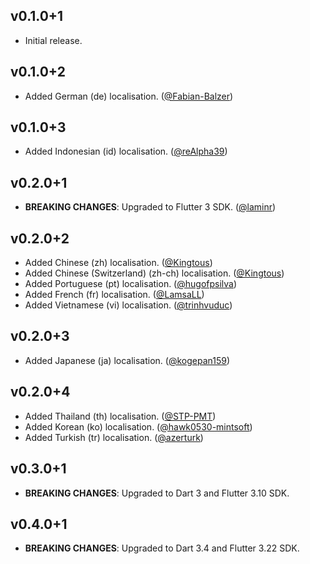 ## v0.1.0+1
- Initial release.

## v0.1.0+2
- Added German (de) localisation. ([@Fabian-Balzer](https://github.com/Fabian-Balzer))

## v0.1.0+3
- Added Indonesian (id) localisation. ([@reAlpha39](https://github.com/reAlpha39))

## v0.2.0+1
- **BREAKING CHANGES**: Upgraded to Flutter 3 SDK. ([@laminr](https://github.com/laminr))

## v0.2.0+2
- Added Chinese (zh) localisation. ([@Kingtous](https://github.com/Kingtous))
- Added Chinese (Switzerland) (zh-ch) localisation. ([@Kingtous](https://github.com/Kingtous))
- Added Portuguese (pt) localisation. ([@hugofpsilva](https://github.com/hugofpsilva))
- Added French (fr) localisation. ([@LamsaLL](https://github.com/LamsaLL))
- Added Vietnamese (vi) localisation. ([@trinhvuduc](https://github.com/trinhvuduc))

## v0.2.0+3
- Added Japanese (ja) localisation. ([@kogepan159](https://github.com/kogepan159))

## v0.2.0+4
- Added Thailand (th) localisation. ([@STP-PMT](https://github.com/STP-PMT))
- Added Korean (ko) localisation. ([@hawk0530-mintsoft](https://github.com/hawk0530-mintsoft))
- Added Turkish (tr) localisation. ([@azerturk](https://github.com/azerturk))

## v0.3.0+1
- **BREAKING CHANGES**: Upgraded to Dart 3 and Flutter 3.10 SDK.

## v0.4.0+1
- **BREAKING CHANGES**: Upgraded to Dart 3.4 and Flutter 3.22 SDK.
